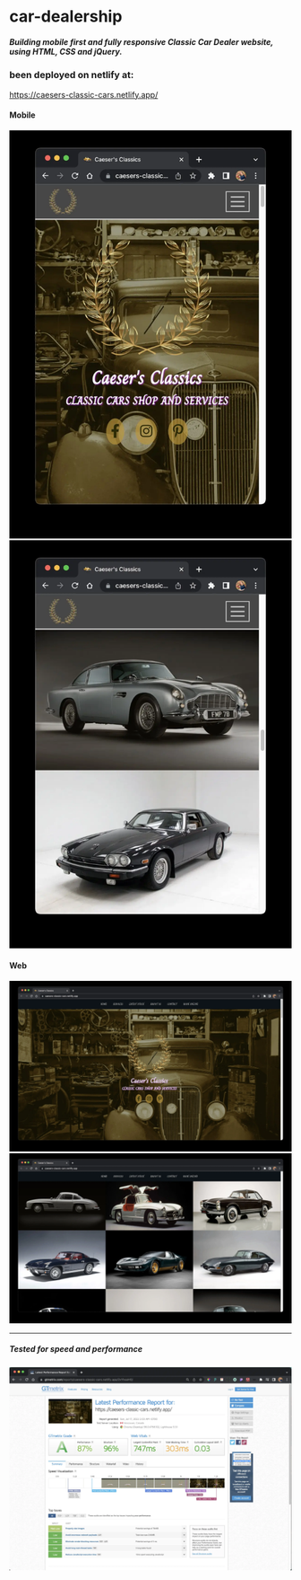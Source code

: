 # car-dealership

##### Building mobile first and fully responsive Classic Car Dealer website, using HTML, CSS and jQuery.

### been deployed on netlify at:

https://caesers-classic-cars.netlify.app/

#### Mobile

![screeshot 3](./screen-shots/Screenshot%203.webp)![screeshot 4](./screen-shots/Screenshot%204.webp)

#### Web

![screeshot 1](./screen-shots/Screenshot%201.webp)![screeshot 2](./screen-shots/Screenshot%202.webp)

---

##### Tested for speed and performance

![screeshot 5](./screen-shots/Screenshot%205.webp)
